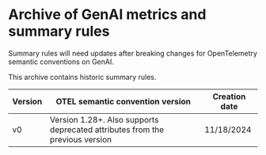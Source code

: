 # Archive of GenAI metrics and summary rules

Summary rules will need updates after breaking changes for OpenTelemetry semantic conventions on GenAI.

This archive contains historic summary rules.

| Version | OTEL semantic convention version | Creation date |
| --------| ---------------------------------| --------------|
| v0 | Version 1.28+. Also supports deprecated attributes from the previous version | 11/18/2024 |